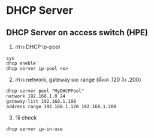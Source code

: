 # DHCP Server

## DHCP Server on access switch (HPE)
1. สร้าง DHCP ip-pool
```
sys
dhcp eneble
dhcp server ip-pool <x>
```
2. สร้าง network, gateway และ range (ตั้งแต่ .120 ถึง .200)
```
dhcp-server pool "MyDHCPPool"
network 192.168.1.0 24
gateway-list 192.168.1.100
address range 192.168.1.120 192.168.1.200
```
3. วิธี check
```
dhcp server ip-in-use
```
